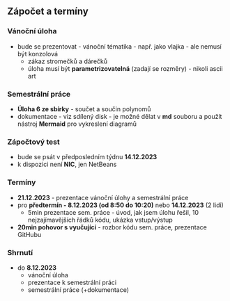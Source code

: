 ## Zápočet a termíny
###  Vánoční úloha
* bude se prezentovat - vánoční tématika - např. jako vlajka - ale nemusí být konzolová
	- zákaz stromečků a dárečků
	- úloha musí být **parametrizovatelná** (zadají se rozměry) - nikoli ascii art

### Semestrální práce
* **Úloha 6 ze sbírky** - součet a součin polynomů
* dokumentace - viz sdílený disk - je možné dělat v **md** souboru a použít nástroj **Mermaid** pro vykreslení diagramů

### Zápočtový test
* bude se psát v předposledním týdnu **14.12.2023**
* k dispozici není **NIC**, jen NetBeans

### Termíny
* **21.12.2023** - prezentace vánoční úlohy a semestrální práce
* pro **předtermín - 8.12.2023 (od 8:50 do 10:20)** nebo **14.12.2023** (2 lidi)
	- 5min prezentace sem. práce - úvod, jak jsem úlohu řešil, 10 nejzajímavějších řádků kódu, ukázka vstup/výstup
* **20min pohovor s vyučující** - rozbor kódu sem. práce, prezentace GitHubu

### Shrnutí
* do **8.12.2023**
	- vánoční úloha
	- prezentace k semestrální práci
	- semestrální práce (+dokumentace)